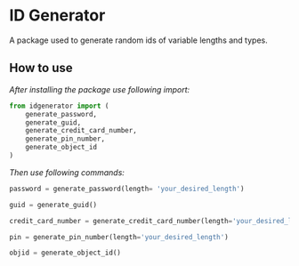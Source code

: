 # ID Generator

A package used to generate random ids of variable lengths and types.

## How to use

_After installing the package use following import:_

```python
from idgenerator import (
    generate_password,
    generate_guid,
    generate_credit_card_number,
    generate_pin_number,
    generate_object_id
)
```

_Then use following commands:_

```python
password = generate_password(length= 'your_desired_length')

guid = generate_guid()

credit_card_number = generate_credit_card_number(length='your_desired_length') 

pin = generate_pin_number(length='your_desired_length') 

objid = generate_object_id()
```
